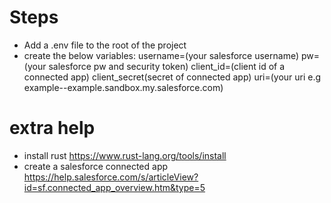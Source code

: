 # Steps 

- Add a .env file to the root of the project
- create the below variables:
username=(your salesforce username)
pw=(your salesforce pw and security token)
client_id=(client id of a connected app)
client_secret(secret of connected app)
uri=(your uri e.g example--example.sandbox.my.salesforce.com)

# extra help 

- install rust https://www.rust-lang.org/tools/install
- create a salesforce connected app https://help.salesforce.com/s/articleView?id=sf.connected_app_overview.htm&type=5
